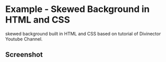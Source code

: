 <h1>Example - Skewed Background in HTML and CSS</h1>
<p>skewed background built in HTML and CSS based on tutorial of Divinector Youtube Channel.</p>

<h2>Screenshot</h2>
<img src="">

